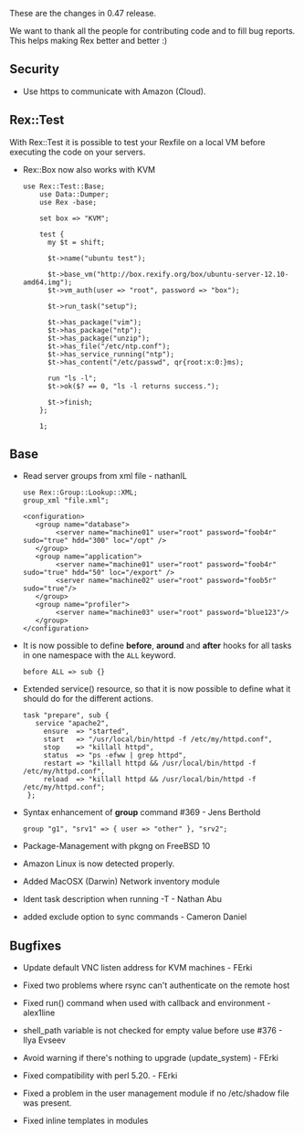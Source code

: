 These are the changes in 0.47 release.

We want to thank all the people for contributing code and to fill bug reports. This helps making Rex better and better :)

## Security

-   Use https to communicate with Amazon (Cloud).

## Rex::Test

With Rex::Test it is possible to test your Rexfile on a local VM before executing the code on your servers.

-   Rex::Box now also works with KVM

        use Rex::Test::Base;
            use Data::Dumper;
            use Rex -base;

            set box => "KVM";

            test {
              my $t = shift;

              $t->name("ubuntu test");

              $t->base_vm("http://box.rexify.org/box/ubuntu-server-12.10-amd64.img");
              $t->vm_auth(user => "root", password => "box");

              $t->run_task("setup");

              $t->has_package("vim");
              $t->has_package("ntp");
              $t->has_package("unzip");
              $t->has_file("/etc/ntp.conf");
              $t->has_service_running("ntp");
              $t->has_content("/etc/passwd", qr{root:x:0:}ms);

              run "ls -l";
              $t->ok($? == 0, "ls -l returns success.");

              $t->finish;
            };

            1;

## Base

-   Read server groups from xml file - nathanIL

        use Rex::Group::Lookup::XML;
        group_xml "file.xml";

        <configuration>
           <group name="database">
                <server name="machine01" user="root" password="foob4r" sudo="true" hdd="300" loc="/opt" />
           </group>
           <group name="application">
                <server name="machine01" user="root" password="foob4r" sudo="true" hdd="50" loc="/export" />
                <server name="machine02" user="root" password="foob5r" sudo="true"/>
           </group>
           <group name="profiler">
                <server name="machine03" user="root" password="blue123"/>
           </group>
        </configuration>

-   It is now possible to define **before**, **around** and **after** hooks for all tasks in one namespace with the `ALL` keyword.

        before ALL => sub {}

-   Extended service() resource, so that it is now possible to define what it should do for the different actions.

        task "prepare", sub {
           service "apache2",
             ensure  => "started",
             start   => "/usr/local/bin/httpd -f /etc/my/httpd.conf",
             stop    => "killall httpd",
             status  => "ps -efww | grep httpd",
             restart => "killall httpd && /usr/local/bin/httpd -f /etc/my/httpd.conf",
             reload  => "killall httpd && /usr/local/bin/httpd -f /etc/my/httpd.conf";
         };

-   Syntax enhancement of **group** command \#369 - Jens Berthold

        group "g1", "srv1" => { user => "other" }, "srv2";

-   Package-Management with pkgng on FreeBSD 10

-   Amazon Linux is now detected properly.

-   Added MacOSX (Darwin) Network inventory module

-   Ident task description when running -T - Nathan Abu

-   added exclude option to sync commands - Cameron Daniel

## Bugfixes

-   Update default VNC listen address for KVM machines - FErki

-   Fixed two problems where rsync can't authenticate on the remote host

-   Fixed run() command when used with callback and environment - alex1line

-   shell\_path variable is not checked for empty value before use \#376 - Ilya Evseev

-   Avoid warning if there's nothing to upgrade (update\_system) - FErki

-   Fixed compatibility with perl 5.20. - FErki

-   Fixed a problem in the user management module if no /etc/shadow file was present.

-   Fixed inline templates in modules


